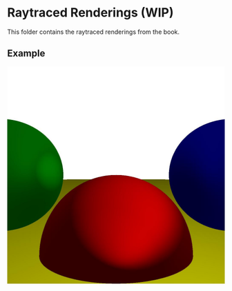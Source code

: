 # Raytraced Renderings (WIP)

This folder contains the raytraced renderings from the book.

## Example

![Rendering using diffusion](./2.jpeg "Rendering using diffusion")
